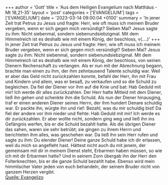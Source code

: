 +++
author = 'Gott'
title = 'Aus dem Heiligen Evangelium nach Matthäus - Mt 18,21-35'
layout = 'post'
categories = ['EVANGELIUM']
tags = ['EVANGELIUM']
date = '2023-03-14 09:00:04 +0100'
summary = 'In jener Zeit trat Petrus zu Jesus und fragte: Herr, wie oft muss ich meinem Bruder vergeben, wenn er sich gegen mich versündigt? Sieben Mal? Jesus sagte zu ihm: Nicht siebenmal, sondern siebenundsiebzigmal. Mit dem Himmelreich ist es deshalb wie mit einem König, der beschloss, v(....)'
+++
In jener Zeit trat Petrus zu Jesus und fragte: Herr, wie oft muss ich meinem Bruder vergeben, wenn er sich gegen mich versündigt? Sieben Mal?
Jesus sagte zu ihm: Nicht siebenmal, sondern siebenundsiebzigmal.
Mit dem Himmelreich ist es deshalb wie mit einem König, der beschloss, von seinen Dienern Rechenschaft zu verlangen.<!--more-->
Als er nun mit der Abrechnung begann, brachte man einen zu ihm, der ihm zehntausend Talente schuldig war.
Weil er aber das Geld nicht zurückzahlen konnte, befahl der Herr, ihn mit Frau und Kindern und allem, was er besaß, zu verkaufen und so die Schuld zu begleichen.
Da fiel der Diener vor ihm auf die Knie und bat: Hab Geduld mit mir! Ich werde dir alles zurückzahlen.
Der Herr hatte Mitleid mit dem Diener, ließ ihn gehen und schenkte ihm die Schuld.
Als nun der Diener hinausging, traf er einen anderen Diener seines Herrn, der ihm hundert Denare schuldig war. Er packte ihn, würgte ihn und rief: Bezahl, was du mir schuldig bist!
Da fiel der andere vor ihm nieder und flehte: Hab Geduld mit mir! Ich werde es dir zurückzahlen.
Er aber wollte nicht, sondern ging weg und ließ ihn ins Gefängnis werfen, bis er die Schuld bezahlt hatte.
Als die übrigen Diener das sahen, waren sie sehr betrübt; sie gingen zu ihrem Herrn und berichteten ihm alles, was geschehen war.
Da ließ ihn sein Herr rufen und sagte zu ihm: Du elender Diener! Deine ganze Schuld habe ich dir erlassen, weil du mich so angefleht hast.
Hättest nicht auch du mit jenem, der gemeinsam mit dir in meinem Dienst steht, Erbarmen haben müssen, so wie ich mit dir Erbarmen hatte?
Und in seinem Zorn übergab ihn der Herr den Folterknechten, bis er die ganze Schuld bezahlt habe.
Ebenso wird mein himmlischer Vater jeden von euch behandeln, der seinem Bruder nicht von ganzem Herzen vergibt.<br> [Quelle: Evangelizo](https://evangeliumtagfuertag.org/DE/gospel)